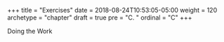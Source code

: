 +++
title = "Exercises"
date = 2018-08-24T10:53:05-05:00
weight = 120
archetype = "chapter"
draft = true
pre = "C. "
ordinal = "C"
+++


Doing the Work